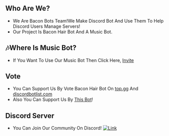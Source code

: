 ## Who Are We?
 - We Are Bacon Bots Team!We Make Discord Bot And Use Them To Help Discord Users Manage Servers!
 - Our Project Is Bacon Hair Bot And A Music Bot.
## 🎶Where Is Music Bot?
 - If You Want To Use Our Music Bot Then Click Here, [Invite](https://discord.com/api/oauth2/authorize?client_id=745913984053411841&permissions=8&redirect_uri=https%3A%2F%2Fdiscord.events.stdlib.com%2Fdiscord%2Fauth%2F&scope=bot)
## Vote
 - You Can Support Us By Vote Bacon Hair Bot On [top.gg](https://top.gg/bot/848572095101272084) And [discordbotlist.com](https://discordbotlist.com/bots/bacon-hair-bot)
 - Also You Can Support Us By [This Bot](https://top.gg/bot/744114885209620492)!
## Discord Server
 - You Can Join Our Community On Discord!
 [![Link](https://www.herokucdn.com/deploy/button.svg)](https://heroku.com/deploy?template=https://github.com/SudhanPlayz/Discord-MusicBot)
